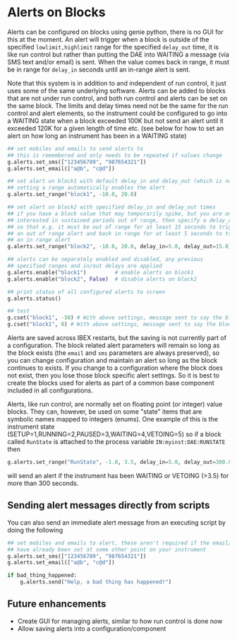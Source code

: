 # Alerts on Blocks

Alerts can be configured on blocks using genie python, there is no GUI for this at the moment. An alert will trigger when a block is outside of the specified `lowlimit,highlimit` range for the specified `delay_out` time, it is like run control but rather than putting the DAE into WAITING a message (via SMS text and/or email) is sent. When the value comes back in range, it must be in range for `delay_in` seconds until an in-range alert is sent.

Note that this system is in addition to and independent of run control, it just uses some of the same underlying software. Alerts can be added to blocks that are not under run control, and both run control and alerts can be set on the same block. The limits and delay times need not be the same for the run control and alert elements, so the instrument could be configured to go into a WAITING state when a block exceeded 100K but not send an alert until it exceeded 120K for a given length of time etc. (see below for how to set an alert on how long an instrument has been in a WAITING state)   
  
```python
## set mobiles and emails to send alerts to
## this is remembered and only needs to be repeated if values change 
g.alerts.set_sms(["123456789", "987654321"])
g.alerts.set_email(["a@b", "c@d"])

## set alert on block1 with default delay_in and delay_out (which is no delay)
## setting a range automatically enables the alert
g.alerts.set_range("block1", -10.0, 20.0)

## set alert on block2 with specified delay_in and delay_out times
## if you have a block value that may temporarily spike, but you are only
## interested in sustained periods out of range, then specify a delay_out
## so that e.g. it must be out of range for at least 15 seconds to trigger
## an out of range alert and back in range for at least 5 seconds to trigger
## an in range alert 
g.alerts.set_range("block2", -10.0, 20.0, delay_in=5.0, delay_out=15.0)

## alerts can be separately enabled and disabled, any previous
## specified ranges and in/out delays are applied
g.alerts.enable("block1")         # enable alerts on block1
g.alerts.enable("block2", False)  # disable alerts on block2

## print status of all configured alerts to screen
g.alerts.status()

## test
g.cset("block1", -50) # With above settings, message sent to say the block has gone out of range
g.cset("block1", 0) # With above settings, message sent to say the block has gone back in range
```
Alerts are saved across IBEX restarts, but the saving is not currently part of a configuration. The block related alert parameters will remain so long as the block exists (the ``email`` and ``sms`` parameters are always preserved), so you can change configuration and maintain an alert so long as the block continues to exists. If you change to a configuration where the block does not exist, then you lose those block specific alert settings. So it is best to create the blocks used for alerts as part of a common base component included in all configurations.

Alerts, like run control, are normally set on floating point (or integer) value blocks. They can, however, be used on some "state" items that are symbolic names mapped to integers (enums). One example of this is the instrument state (SETUP=1,RUNNING=2,PAUSED=3,WAITING=4,VETOING=5) so if a block called `RunState` is attached to the process variable `IN:myinst:DAE:RUNSTATE` then
```python
g.alerts.set_range("RunState", -1.0, 3.5, delay_in=5.0, delay_out=300.0)
```   
will send an alert if the instrument has been WAITING or VETOING (>3.5) for more than 300 seconds.
 
## Sending alert messages directly from scripts
You can also send an immediate alert message from an executing script by doing the following
```python
## set mobiles and emails to alert, these aren't required if the email/phone numbers
## have already been set at some other point on your instrument
g.alerts.set_sms(["123456789", "987654321"])
g.alerts.set_email(["a@b", "c@d"])

if bad_thing_happened:
    g.alerts.send("Help, a bad thing has happened!")
```

## Future enhancements
* Create GUI for managing alerts, similar to how run control is done now
* Allow saving alerts into a configuration/component
    
